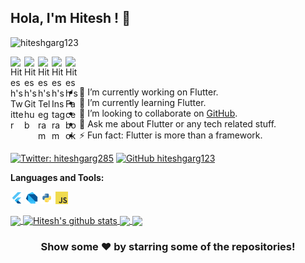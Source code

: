 ## Hola, I'm Hitesh ! 👋

<p align="left"> <img src="https://komarev.com/ghpvc/?username=hiteshgarg123&label=Views&color=blue&style=plastic" alt="hiteshgarg123" /> </p>

<a href="https://twitter.com/hiteshgarg285">
  <img align="left" alt="Hitesh's Twitter" width="22px" src="https://cdn.jsdelivr.net/npm/simple-icons@v3/icons/twitter.svg" />
</a>
<a href="https://github.com/hiteshgarg123">
  <img align="left" alt="Hitesh's Github" width="22px" src="https://cdn.jsdelivr.net/npm/simple-icons@v3/icons/github.svg" />
</a>
<a href="https://t.me/hiteshgarg">
  <img align="left" alt="Hitesh's Telegram" width="22px" src="https://cdn.jsdelivr.net/npm/simple-icons@v3/icons/telegram.svg" />
</a>
<a href="https://instagram.com/hiteshgarg2855/">
  <img align="left" alt="Hitesh's Instagram" width="22px" src="https://cdn.jsdelivr.net/npm/simple-icons@v3/icons/instagram.svg" />
</a>
<a href="https://www.facebook.com/hiteshgarg285/">
  <img align="left" alt="Hitesh's Facebook" width="22px" src="https://cdn.jsdelivr.net/npm/simple-icons@v3/icons/facebook.svg" />
</a>

<br/>
<br/>

- 🔭 I’m currently working on Flutter.
- 🌱 I’m currently learning Flutter.
- 👯 I’m looking to collaborate on [GitHub](https://github.com/hiteshgarg123).
- 💬 Ask me about Flutter or any tech related stuff.
- ⚡ Fun fact: Flutter is more than a framework.

[![Twitter: hiteshgarg285](https://img.shields.io/twitter/follow/hiteshgarg285?style=social)](https://twitter.com/hiteshgarg285)
[![GitHub hiteshgarg123](https://img.shields.io/github/followers/hiteshgarg123?label=follow&style=social)](https://github.com/hiteshgarg123)

**Languages and Tools:**

<code><img height="20" src="https://raw.githubusercontent.com/github/explore/80688e429a7d4ef2fca1e82350fe8e3517d3494d/topics/flutter/flutter.png"></code>
<code><img height="20" src="https://raw.githubusercontent.com/github/explore/80688e429a7d4ef2fca1e82350fe8e3517d3494d/topics/dart/dart.png"></code>
<code><img height="20" src="https://raw.githubusercontent.com/github/explore/80688e429a7d4ef2fca1e82350fe8e3517d3494d/topics/python/python.png"></code>
<code><img height="20" src="https://raw.githubusercontent.com/github/explore/80688e429a7d4ef2fca1e82350fe8e3517d3494d/topics/javascript/javascript.png"></code>

<a href="https://github.com/hiteshgarg123/time-tracker">
  <img align="center" src="https://github-readme-stats.vercel.app/api/top-langs/?username=hiteshgarg123&theme=dracula"/>
</a>
<a href="https://github.com/hiteshgarg123">
 <img align="center" src="https://github-readme-stats.vercel.app/api?username=hiteshgarg123&show_icons=true&theme=dracula&line_height=27" alt="Hitesh's github stats"/>
</a>

<a href="https://github.com/hiteshgarg123/CORONA-TRACKER">
  <img align="center" src="https://github-readme-stats.vercel.app/api/pin/?username=hiteshgarg123&repo=CORONA-TRACKER&theme=dracula" />
</a>
<a href="https://github.com/hiteshgarg123/time-tracker">
 <img align="center" src="https://github-readme-stats.vercel.app/api/pin/?username=hiteshgarg123&repo=time-tracker&theme=dracula" />
</a>

<div align="center">

### Show some ❤️ by starring some of the repositories!

</div>
